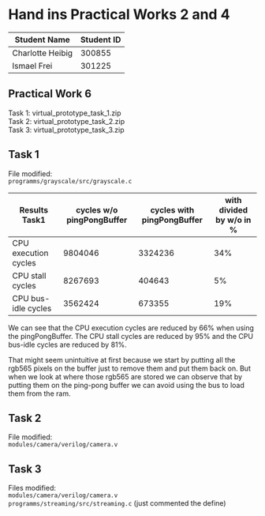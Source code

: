 # Hand ins Practical Works 2 and 4


| Student Name     | Student ID |
|------------------|------------|
| Charlotte Heibig | 300855     |
| Ismael Frei      | 301225     |


## Practical Work 6

Task 1: virtual_prototype_task_1.zip \
Task 2: virtual_prototype_task_2.zip \
Task 3: virtual_prototype_task_3.zip 


## Task 1

File modified: \
`programms/grayscale/src/grayscale.c`

Results Task1 | cycles w/o pingPongBuffer | cycles with pingPongBuffer | with divided by w/o in %
--- | --- | --- | ---
CPU execution cycles | 9804046 | 3324236 | 34%
CPU stall cycles | 8267693 | 404643 | 5%
CPU bus-idle cycles | 3562424 | 673355 | 19%

We can see that the CPU execution cycles are reduced by 66% when using the pingPongBuffer. The CPU stall cycles are reduced by 95% and the CPU bus-idle cycles are reduced by 81%.

That might seem unintuitive at first because we start by putting all the rgb565 pixels on the buffer just to remove them and put them back on. But when we look at where those rgb565 are stored we can observe that by putting them on the ping-pong buffer we can avoid using the bus to load them from the ram. 

## Task 2

File modified: \
`modules/camera/verilog/camera.v`

## Task 3

Files modified: \
`modules/camera/verilog/camera.v` \
`programms/streaming/src/streaming.c` (just commented the define)
